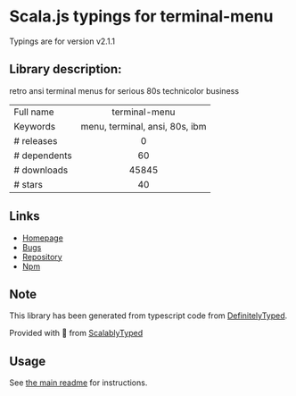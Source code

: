 
# Scala.js typings for terminal-menu

Typings are for version v2.1.1

## Library description:
retro ansi terminal menus for serious 80s technicolor business

|                    |                 |
| ------------------ | :-------------: |
| Full name          | terminal-menu |
| Keywords           | menu, terminal, ansi, 80s, ibm |
| # releases         | 0 |
| # dependents       | 60 |
| # downloads        | 45845 |
| # stars            | 40 |

## Links
- [Homepage](https://github.com/substack/terminal-menu)
- [Bugs](https://github.com/substack/terminal-menu/issues)
- [Repository](https://github.com/substack/terminal-menu)
- [Npm](https://www.npmjs.com/package/terminal-menu)
    


## Note
This library has been generated from typescript code from [DefinitelyTyped](https://definitelytyped.org).

Provided with :purple_heart: from [ScalablyTyped](https://github.com/oyvindberg/ScalablyTyped)

## Usage
See [the main readme](../../readme.md) for instructions.


